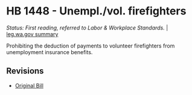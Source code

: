 # HB 1448 - Unempl./vol. firefighters
*Status: First reading, referred to Labor & Workplace Standards.* | [leg.wa.gov summary](https://app.leg.wa.gov/billsummary?BillNumber=1448&Year=2021)

Prohibiting the deduction of payments to volunteer firefighters from unemployment insurance benefits.

## Revisions
* [Original Bill](1/)